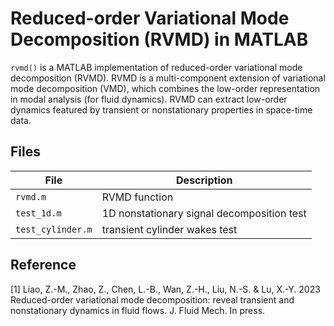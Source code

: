 # Reduced-order Variational Mode Decomposition (RVMD) in MATLAB

`rvmd()` is a MATLAB implementation of reduced-order variational mode decomposition (RVMD). RVMD is a multi-component extension of variational mode decomposition (VMD), which combines the low-order representation in modal analysis (for fluid dynamics). RVMD can extract low-order dynamics featured by transient or nonstationary properties in space-time data.

## Files

| File              | Description                                |
| ----------------- | ------------------------------------------ |
| `rvmd.m`          | RVMD function                              |
| `test_1d.m`       | 1D nonstationary signal decomposition test |
| `test_cylinder.m` | transient cylinder wakes test              |

## Reference
[1] Liao, Z.-M., Zhao, Z., Chen, L.-B., Wan, Z.-H., Liu, N.-S. & Lu, X.-Y. 2023 Reduced-order variational mode decomposition: reveal transient and nonstationary dynamics in fluid flows. J. Fluid Mech. In press.
